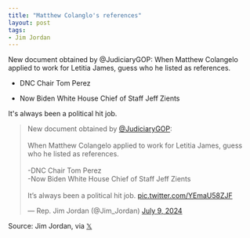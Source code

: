 ```yaml
---
title: "Matthew Colanglo's references"
layout: post
tags:
- Jim Jordan
---
```


New document obtained by @JudiciaryGOP: When Matthew Colangelo applied to work for Letitia James, guess who he listed as references.

- DNC Chair Tom Perez

- Now Biden White House Chief of Staff Jeff Zients

It's always been a political hit job.

<blockquote class="twitter-tweet"><p lang="en" dir="ltr">New document obtained by <a href="https://twitter.com/JudiciaryGOP?ref_src=twsrc%5Etfw">@JudiciaryGOP</a>:<br /><br />When Matthew Colangelo applied to work for Letitia James, guess who he listed as references. <br /><br />-DNC Chair Tom Perez <br />-Now Biden White House Chief of Staff Jeff Zients<br /><br />It’s always been a political hit job. <a href="https://t.co/YEmaU58ZJF">pic.twitter.com/YEmaU58ZJF</a></p>&mdash; Rep. Jim Jordan (@Jim_Jordan) <a href="https://twitter.com/Jim_Jordan/status/1810690387557724512?ref_src=twsrc%5Etfw">July 9, 2024</a></blockquote> <script async src="https://platform.twitter.com/widgets.js" charset="utf-8"></script>

Source: Jim Jordan, via [𝕏](https://x.com)
